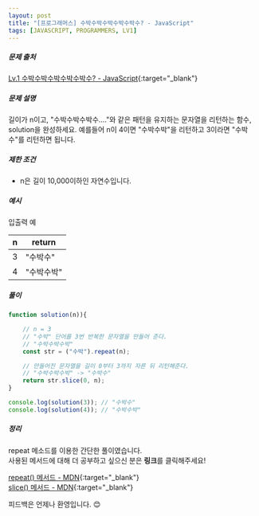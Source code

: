 ```yaml
---
layout: post
title: "[프로그래머스] 수박수박수박수박수박수? - JavaScript"
tags: [JAVASCRIPT, PROGRAMMERS, LV1]
---
```


##### 문제 출처

[Lv.1 수박수박수박수박수박수? - JavaScript](https://programmers.co.kr/learn/courses/30/lessons/12922?language=javascript){:target="\_blank"}

##### 문제 설명

길이가 n이고, "수박수박수박수...."와 같은 패턴을 유지하는 문자열을 리턴하는 함수, solution을 완성하세요. 예를들어 n이 4이면 "수박수박"을 리턴하고 3이라면 "수박수"를 리턴하면 됩니다.

##### 제한 조건

- n은 길이 10,000이하인 자연수입니다.

##### 예시

입출력 예

| n   | return     |
| --- | ---------- |
| 3   | "수박수"   |
| 4   | "수박수박" |

##### 풀이

```javascript
function solution(n)){

    // n = 3
    // "수박" 단어를 3번 반복한 문자열을 만들어 준다.
    // "수박수박수박"
    const str = ("수박").repeat(n);

    // 만들어진 문자열을 길이 0부터 3까지 자른 뒤 리턴해준다.
    // "수박수박수박" -> "수박수"
    return str.slice(0, n);
}

console.log(solution(3)); // "수박수"
console.log(solution(4)); // "수박수박"
```

##### 정리

repeat 메소드를 이용한 간단한 풀이였습니다.<br />
사용된 메서드에 대해 더 공부하고 싶으신 분은 **링크**를 클릭해주세요!

[repeat() 메서드 - MDN](https://developer.mozilla.org/ko/docs/Web/JavaScript/Reference/Global_Objects/String/repeat){:target="\_blank"}<br />
[slice() 메서드 - MDN](https://developer.mozilla.org/ko/docs/Web/JavaScript/Reference/Global_Objects/String/slice){:target="\_blank"}

피드백은 언제나 환영입니다. 😊
